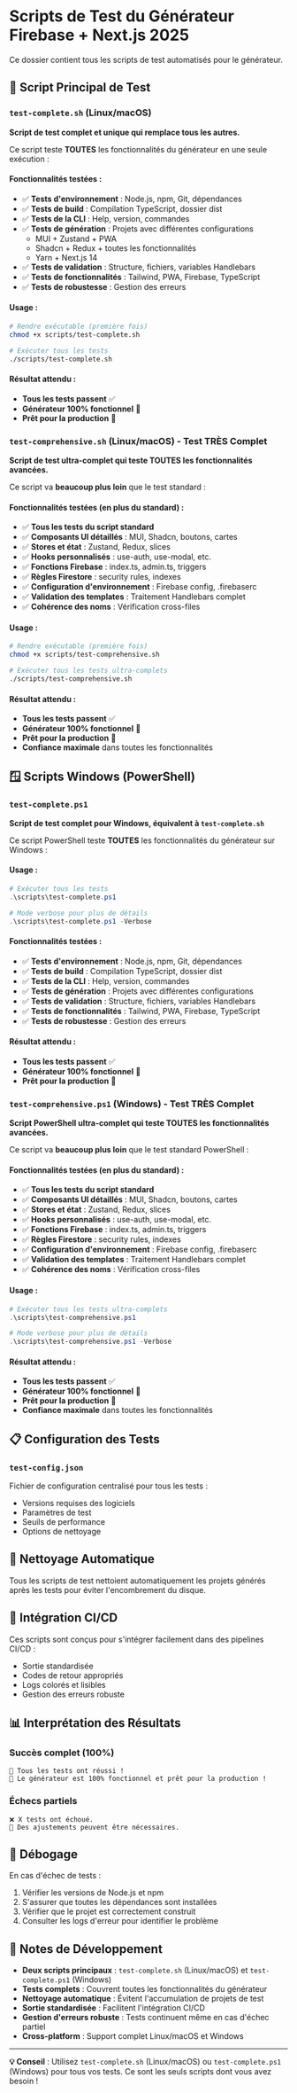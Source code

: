 # Scripts de Test du Générateur Firebase + Next.js 2025

Ce dossier contient tous les scripts de test automatisés pour le générateur.

## 🎯 Script Principal de Test

### `test-complete.sh` (Linux/macOS)

**Script de test complet et unique qui remplace tous les autres.**

Ce script teste **TOUTES** les fonctionnalités du générateur en une seule exécution :

#### Fonctionnalités testées :

- ✅ **Tests d'environnement** : Node.js, npm, Git, dépendances
- ✅ **Tests de build** : Compilation TypeScript, dossier dist
- ✅ **Tests de la CLI** : Help, version, commandes
- ✅ **Tests de génération** : Projets avec différentes configurations
  - MUI + Zustand + PWA
  - Shadcn + Redux + toutes les fonctionnalités
  - Yarn + Next.js 14
- ✅ **Tests de validation** : Structure, fichiers, variables Handlebars
- ✅ **Tests de fonctionnalités** : Tailwind, PWA, Firebase, TypeScript
- ✅ **Tests de robustesse** : Gestion des erreurs

#### Usage :

```bash
# Rendre exécutable (première fois)
chmod +x scripts/test-complete.sh

# Exécuter tous les tests
./scripts/test-complete.sh
```

#### Résultat attendu :

- **Tous les tests passent** ✅
- **Générateur 100% fonctionnel** 🚀
- **Prêt pour la production** 🎯

### `test-comprehensive.sh` (Linux/macOS) - **Test TRÈS Complet**

**Script de test ultra-complet qui teste TOUTES les fonctionnalités avancées.**

Ce script va **beaucoup plus loin** que le test standard :

#### Fonctionnalités testées (en plus du standard) :

- ✅ **Tous les tests du script standard**
- ✅ **Composants UI détaillés** : MUI, Shadcn, boutons, cartes
- ✅ **Stores et état** : Zustand, Redux, slices
- ✅ **Hooks personnalisés** : use-auth, use-modal, etc.
- ✅ **Fonctions Firebase** : index.ts, admin.ts, triggers
- ✅ **Règles Firestore** : security rules, indexes
- ✅ **Configuration d'environnement** : Firebase config, .firebaserc
- ✅ **Validation des templates** : Traitement Handlebars complet
- ✅ **Cohérence des noms** : Vérification cross-files

#### Usage :

```bash
# Rendre exécutable (première fois)
chmod +x scripts/test-comprehensive.sh

# Exécuter tous les tests ultra-complets
./scripts/test-comprehensive.sh
```

#### Résultat attendu :

- **Tous les tests passent** ✅
- **Générateur 100% fonctionnel** 🚀
- **Prêt pour la production** 🎯
- **Confiance maximale** dans toutes les fonctionnalités

## 🪟 Scripts Windows (PowerShell)

### `test-complete.ps1`

**Script de test complet pour Windows, équivalent à `test-complete.sh`**

Ce script PowerShell teste **TOUTES** les fonctionnalités du générateur sur Windows :

#### Usage :

```powershell
# Exécuter tous les tests
.\scripts\test-complete.ps1

# Mode verbose pour plus de détails
.\scripts\test-complete.ps1 -Verbose
```

#### Fonctionnalités testées :

- ✅ **Tests d'environnement** : Node.js, npm, Git, dépendances
- ✅ **Tests de build** : Compilation TypeScript, dossier dist
- ✅ **Tests de la CLI** : Help, version, commandes
- ✅ **Tests de génération** : Projets avec différentes configurations
- ✅ **Tests de validation** : Structure, fichiers, variables Handlebars
- ✅ **Tests de fonctionnalités** : Tailwind, PWA, Firebase, TypeScript
- ✅ **Tests de robustesse** : Gestion des erreurs

#### Résultat attendu :

- **Tous les tests passent** ✅
- **Générateur 100% fonctionnel** 🚀
- **Prêt pour la production** 🎯

### `test-comprehensive.ps1` (Windows) - **Test TRÈS Complet**

**Script PowerShell ultra-complet qui teste TOUTES les fonctionnalités avancées.**

Ce script va **beaucoup plus loin** que le test standard PowerShell :

#### Fonctionnalités testées (en plus du standard) :

- ✅ **Tous les tests du script standard**
- ✅ **Composants UI détaillés** : MUI, Shadcn, boutons, cartes
- ✅ **Stores et état** : Zustand, Redux, slices
- ✅ **Hooks personnalisés** : use-auth, use-modal, etc.
- ✅ **Fonctions Firebase** : index.ts, admin.ts, triggers
- ✅ **Règles Firestore** : security rules, indexes
- ✅ **Configuration d'environnement** : Firebase config, .firebaserc
- ✅ **Validation des templates** : Traitement Handlebars complet
- ✅ **Cohérence des noms** : Vérification cross-files

#### Usage :

```powershell
# Exécuter tous les tests ultra-complets
.\scripts\test-comprehensive.ps1

# Mode verbose pour plus de détails
.\scripts\test-comprehensive.ps1 -Verbose
```

#### Résultat attendu :

- **Tous les tests passent** ✅
- **Générateur 100% fonctionnel** 🚀
- **Prêt pour la production** 🎯
- **Confiance maximale** dans toutes les fonctionnalités

## 📋 Configuration des Tests

### `test-config.json`

Fichier de configuration centralisé pour tous les tests :

- Versions requises des logiciels
- Paramètres de test
- Seuils de performance
- Options de nettoyage

## 🧹 Nettoyage Automatique

Tous les scripts de test nettoient automatiquement les projets générés après les tests pour éviter l'encombrement du disque.

## 🚀 Intégration CI/CD

Ces scripts sont conçus pour s'intégrer facilement dans des pipelines CI/CD :

- Sortie standardisée
- Codes de retour appropriés
- Logs colorés et lisibles
- Gestion des erreurs robuste

## 📊 Interprétation des Résultats

### Succès complet (100%)

```
🎉 Tous les tests ont réussi !
🚀 Le générateur est 100% fonctionnel et prêt pour la production !
```

### Échecs partiels

```
❌ X tests ont échoué.
🔧 Des ajustements peuvent être nécessaires.
```

## 🔧 Débogage

En cas d'échec de tests :

1. Vérifier les versions de Node.js et npm
2. S'assurer que toutes les dépendances sont installées
3. Vérifier que le projet est correctement construit
4. Consulter les logs d'erreur pour identifier le problème

## 📝 Notes de Développement

- **Deux scripts principaux** : `test-complete.sh` (Linux/macOS) et `test-complete.ps1` (Windows)
- **Tests complets** : Couvrent toutes les fonctionnalités du générateur
- **Nettoyage automatique** : Évitent l'accumulation de projets de test
- **Sortie standardisée** : Facilitent l'intégration CI/CD
- **Gestion d'erreurs robuste** : Tests continuent même en cas d'échec partiel
- **Cross-platform** : Support complet Linux/macOS et Windows

---

**💡 Conseil** : Utilisez `test-complete.sh` (Linux/macOS) ou `test-complete.ps1` (Windows) pour tous vos tests. Ce sont les seuls scripts dont vous avez besoin !
